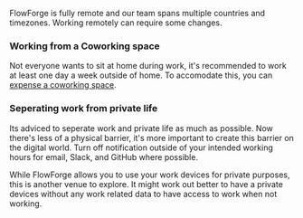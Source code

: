 FlowForge is fully remote and our team spans multiple countries and timezones.
Working remotely can require some changes.

### Working from a Coworking space

Not everyone wants to sit at home during work, it's recommended to work at least
one day a week outside of home. To accomodate this, you can
[expense a coworking space](../peopleops#coworking-space-allowance).

### Seperating work from private life

Its adviced to seperate work and private life as much as possible. Now there's
less of a physical barrier, it's more important to create this barrier on the
digital world. Turn off notification outside of your intended working hours for
email, Slack, and GitHub where possible.

While FlowForge allows you to use your work devices for private purposes, this
is another venue to explore. It might work out better to have a private devices
without any work related data to have access to work when not working.
